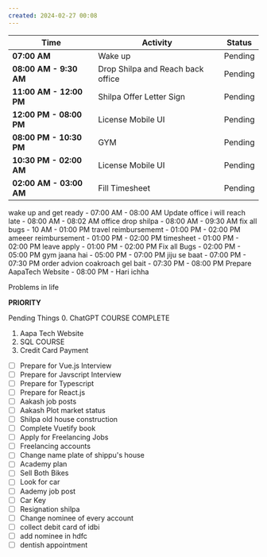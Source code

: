 ```yaml
---
created: 2024-02-27 00:08
---
```


| **Time**                | **Activity**                      | **Status** |
| ----------------------- | --------------------------------- | ---------- |
| **07:00 AM**            | Wake up                           | Pending    |
| **08:00 AM - 9:30 AM**  | Drop Shilpa and Reach back office | Pending    |
| **11:00 AM - 12:00 PM** | Shilpa Offer Letter Sign          | Pending    |
| **12:00 PM - 08:00 PM** | License Mobile UI                 | Pending    |
| **08:00 PM - 10:30 PM** | GYM                               | Pending    |
| **10:30 PM - 02:00 AM** | License Mobile UI                 | Pending    |
| **02:00 AM - 03:00 AM** | Fill Timesheet                    | Pending    |
wake up and get ready - 07:00 AM - 08:00 AM
Update office i will reach late - 08:00 AM - 08:02 AM
office drop shilpa - 08:00 AM - 09:30 AM
fix all bugs - 10 AM - 01:00 PM
travel reimbursememt - 01:00 PM - 02:00 PM
ameeer reimbursement - 01:00 PM - 02:00 PM 
timesheet - 01:00 PM - 02:00 PM
leave apply - 01:00 PM - 02:00 PM
Fix all Bugs - 02:00 PM - 05:00 PM
gym jaana hai - 05:00 PM - 07:00 PM
jiju se baat - 07:00 PM - 07:30 PM
order advion coakroach gel bait - 07:30 PM - 08:00 PM 
Prepare AapaTech Website - 08:00 PM - Hari ichha

Problems in life





**PRIORITY**

Pending Things
0. ChatGPT COURSE COMPLETE
1. Aapa Tech Website
2. SQL COURSE
3. Credit Card Payment

- [ ] Prepare for Vue.js Interview
- [ ] Prepare for Javscript Interview
- [ ] Prepare for Typescript
- [ ] Prepare for React.js
- [ ] Aakash job posts
- [ ] Aakash Plot market status
- [ ] Shilpa old house construction
- [ ] Complete Vuetify book
- [ ] Apply for Freelancing Jobs
- [ ] Freelancing accounts
- [ ] Change name plate of shippu's house
- [ ] Academy plan
- [ ] Sell Both Bikes
- [ ] Look for car
- [ ] Aademy job post
- [ ] Car Key
- [ ] Resignation shilpa
- [ ] Change nominee of every account
- [ ] collect debit card of idbi
- [ ] add nominee in hdfc
- [ ] dentish appointment